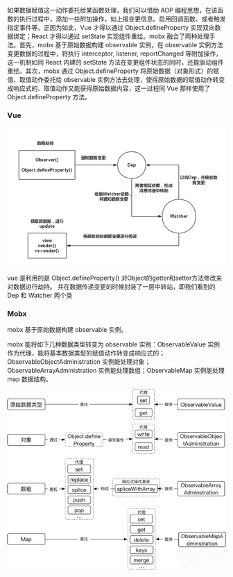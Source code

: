 
如果数据赋值这一动作委托给某函数处理，我们可以借助 AOP 编程思想，在该函数的执行过程中，添加一些附加操作，如上报变更信息、启用回调函数、或者触发指定事件等。正因为如此，Vue 才得以通过 Object.defineProperty 实现双向数据绑定；React 才得以通过 setState 实现组件重绘。mobx 融合了两种处理手法。首先，mobx 基于原始数据构建 observable 实例，在 observable 实例方法变更数据的过程中，将执行 interceptor, listener, reportChanged 等附加操作，这一机制如同 React 内建的 setState 方法在变更组件状态的同时，还能驱动组件重绘。其次，mobx 通过 Object.defineProperty 将原始数据（对象形式）的赋值、取值动作委托给 observable 实例方法去处理，使得原始数据的赋值动作转变成响应式的、取值动作又能获得原始数据内容，这一过程同 Vue 那样使用了 Object.defineProperty 方法。

### Vue 

![alt Vue 数据劫持](../markdown-images/vue-data-catch.png)

vue 是利用的是 Object.defineProperty() 对Object的getter和setter方法修改来对数据进行劫持。 并在数据传递变更的时候封装了一层中转站，即我们看到的 Dep 和 Watcher 两个类


### Mobx 

mobx 基于原始数据构建 observable 实例。

mobx 能将如下几种数据类型转变为 observable 实例：ObservableValue 实例作为代理，能将基本数据类型的赋值动作转变成响应式的；ObservableObjectAdministration 实例能处理对象；ObservableArrayAdministration 实例能处理数组；ObservableMap 实例能处理 map 数据结构。

![alt mobx-对象包装](../markdown-images/mobx-object-wrap.jpg)

